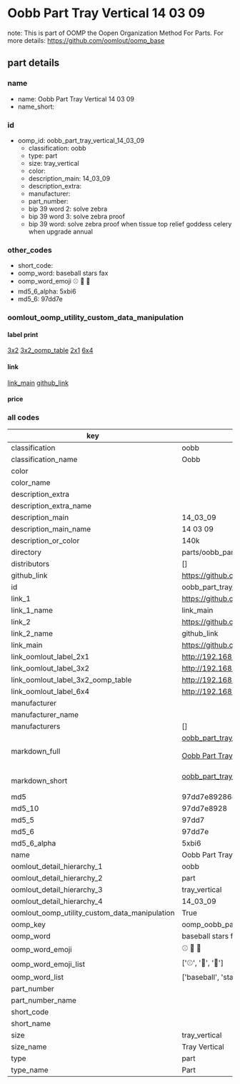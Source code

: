 # Oobb Part Tray Vertical 14 03 09  

note: This is part of OOMP the Oopen Organization Method For Parts. For more details: https://github.com/oomlout/oomp_base

##  part details





### name
* name: Oobb Part Tray Vertical 14 03 09
* name_short: 
### id
* oomp_id: oobb_part_tray_vertical_14_03_09
  * classification: oobb
  * type: part
  * size: tray_vertical
  * color: 
  * description_main: 14_03_09
  * description_extra: 
  * manufacturer: 
  * part_number: 
  * bip 39 word 2: solve zebra
  * bip 39 word 3: solve zebra proof
  * bip 39 word: solve zebra proof when tissue top relief goddess celery when upgrade annual

### other_codes
* short_code: 
* oomp_word: baseball stars fax
* oomp_word_emoji :baseball: :stars: :fax:
* md5_6_alpha: 5xbi6
* md5_6: 97dd7e






### oomlout_oomp_utility_custom_data_manipulation
#### label print
[3x2](http://192.168.1.245:1112/?label=oomp%205xbi6)
[3x2_oomp_table](http://192.168.1.107:1112/?label=oomp%205xbi6)
[2x1](http://192.168.1.242:1112/?label=oomp%205xbi6)
[6x4](http://192.168.1.55:1112/?label=oomp%205xbi6)    

#### link

[link_main](https://github.com/oomlout/oomlout_oomp_current_version_messy/tree/main/parts/oobb_part_tray_vertical_14_03_09) [github_link](https://github.com/oomlout/oomlout_oomp_part_src/tree/main/parts/oobb_part_tray_vertical_14_03_09)                             

#### price







### all codes 
| key | value |  
| --- | --- |  
| classification | oobb |  
| classification_name | Oobb |  
| color |  |  
| color_name |  |  
| description_extra |  |  
| description_extra_name |  |  
| description_main | 14_03_09 |  
| description_main_name | 14 03 09 |  
| description_or_color | 140k |  
| directory | parts/oobb_part_tray_vertical_14_03_09 |  
| distributors | [] |  
| github_link | https://github.com/oomlout/oomlout_oomp_part_src/tree/main/parts/oobb_part_tray_vertical_14_03_09 |  
| id | oobb_part_tray_vertical_14_03_09 |  
| link_1 | https://github.com/oomlout/oomlout_oomp_current_version_messy/tree/main/parts/oobb_part_tray_vertical_14_03_09 |  
| link_1_name | link_main |  
| link_2 | https://github.com/oomlout/oomlout_oomp_part_src/tree/main/parts/oobb_part_tray_vertical_14_03_09 |  
| link_2_name | github_link |  
| link_main | https://github.com/oomlout/oomlout_oomp_current_version_messy/tree/main/parts/oobb_part_tray_vertical_14_03_09 |  
| link_oomlout_label_2x1 | http://192.168.1.242:1112/?label=oomp%205xbi6 |  
| link_oomlout_label_3x2 | http://192.168.1.245:1112/?label=oomp%205xbi6 |  
| link_oomlout_label_3x2_oomp_table | http://192.168.1.107:1112/?label=oomp%205xbi6 |  
| link_oomlout_label_6x4 | http://192.168.1.55:1112/?label=oomp%205xbi6 |  
| manufacturer |  |  
| manufacturer_name |  |  
| manufacturers | [] |  
| markdown_full | [oobb_part_tray_vertical_14_03_09](https://github.com/oomlout/oomlout_oomp_current_version_messy/tree/main/parts/oobb_part_tray_vertical_14_03_09)<br>[](https://github.com/oomlout/oomlout_oomp_current_version_messy/tree/main/parts/oobb_part_tray_vertical_14_03_09)<br>[Oobb Part Tray Vertical 14 03 09](https://github.com/oomlout/oomlout_oomp_current_version_messy/tree/main/parts/oobb_part_tray_vertical_14_03_09)<br><br> |  
| markdown_short | [oobb_part_tray_vertical_14_03_09](https://github.com/oomlout/oomlout_oomp_current_version_messy/tree/main/parts/oobb_part_tray_vertical_14_03_09)<br><br> |  
| md5 | 97dd7e89286436ab93f16fa358bfe677 |  
| md5_10 | 97dd7e8928 |  
| md5_5 | 97dd7 |  
| md5_6 | 97dd7e |  
| md5_6_alpha | 5xbi6 |  
| name | Oobb Part Tray Vertical 14 03 09 |  
| oomlout_detail_hierarchy_1 | oobb |  
| oomlout_detail_hierarchy_2 | part |  
| oomlout_detail_hierarchy_3 | tray_vertical |  
| oomlout_detail_hierarchy_4 | 14_03_09 |  
| oomlout_oomp_utility_custom_data_manipulation | True |  
| oomp_key | oomp_oobb_part_tray_vertical_14_03_09 |  
| oomp_word | baseball stars fax |  
| oomp_word_emoji | :baseball: :stars: :fax: |  
| oomp_word_emoji_list | [':baseball:', ':stars:', ':fax:'] |  
| oomp_word_list | ['baseball', 'stars', 'fax'] |  
| part_number |  |  
| part_number_name |  |  
| short_code |  |  
| short_name |  |  
| size | tray_vertical |  
| size_name | Tray Vertical |  
| type | part |  
| type_name | Part |  
